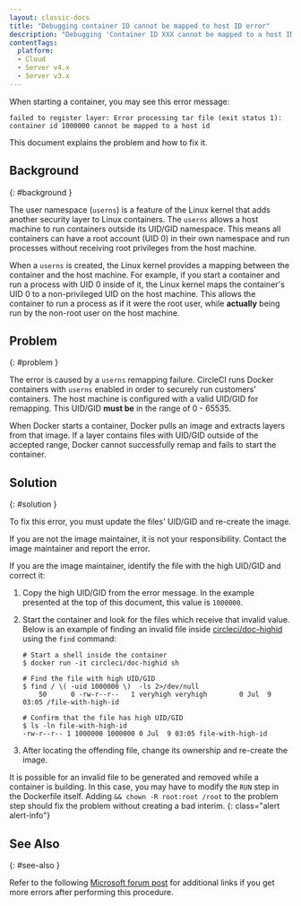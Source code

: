 ```yaml
---
layout: classic-docs
title: "Debugging container ID cannot be mapped to host ID error"
description: "Debugging 'Container ID XXX cannot be mapped to a host ID' error when starting a container"
contentTags:
  platform:
  - Cloud
  - Server v4.x
  - Server v3.x
---
```


When starting a container,
you may see this error message:

```shell
failed to register layer: Error processing tar file (exit status 1): container id 1000000 cannot be mapped to a host id
```

This document explains the problem and how to fix it.

## Background
{: #background }

The user namespace (`userns`) is a feature of the Linux kernel
that adds another security layer to Linux containers.
The `userns` allows a host machine
to run containers outside its UID/GID namespace.
This means all containers can have a root account (UID 0) in their own namespace
and run processes without receiving root privileges from the host machine.

When a `userns` is created,
the Linux kernel provides a mapping between the container and the host machine.
For example,
if you start a container
and run a process with UID 0 inside of it,
the Linux kernel maps the container's UID 0 to a non-privileged UID on the host machine.
This allows the container to run a process as if it were the root user,
while **actually** being run by the non-root user on the host machine.

## Problem
{: #problem }

The error is caused by a `userns` remapping failure.
CircleCI runs Docker containers with `userns` enabled
in order to securely run customers' containers.
The host machine is configured with a valid UID/GID for remapping.
This UID/GID **must be** in the range of 0 - 65535.

When Docker starts a container,
Docker pulls an image
and extracts layers from that image.
If a layer contains files with UID/GID outside of the accepted range,
Docker cannot successfully remap
and fails to start the container.

## Solution
{: #solution }

To fix this error,
you must update the files' UID/GID
and re-create the image.

If you are not the image maintainer, 
it is not your responsibility.
Contact the image maintainer
and report the error.

If you are the image maintainer,
identify the file with the high UID/GID
and correct it:

1. Copy the high UID/GID from the error message. In the example presented at the top of this document, this value is `1000000`.
2. Start the container and look for the files which receive that invalid value. Below is an example of finding an invalid file inside [circleci/doc-highid](https://hub.docker.com/r/circleci/doc-highid) using the `find` command:

    ```shell
    # Start a shell inside the container
    $ docker run -it circleci/doc-highid sh

    # Find the file with high UID/GID
    $ find / \( -uid 1000000 \)  -ls 2>/dev/null
        50      0 -rw-r--r--   1 veryhigh veryhigh        0 Jul  9 03:05 /file-with-high-id

    # Confirm that the file has high UID/GID
    $ ls -ln file-with-high-id
    -rw-r--r-- 1 1000000 1000000 0 Jul  9 03:05 file-with-high-id
    ```

3. After locating the offending file, change its ownership and re-create the image.

It is possible for an invalid file to be generated and removed
while a container is building.
In this case,
you may have to modify the `RUN` step in the Dockerfile itself.
Adding `&& chown -R root:root /root` to the problem step
should fix the problem without creating a bad interim.
{: class="alert alert-info"}

## See Also
{: #see-also }

Refer to the following [Microsoft forum post](https://social.msdn.microsoft.com/Forums/vstudio/en-US/f034bd0a-00e1-4a11-a716-8cf1112a5db4/container-id-xxxxxxx-cannot-be-mapped-to-a-host-id?forum=windowsazurewebsitespreview) for additional links if you get more errors after performing this procedure.
